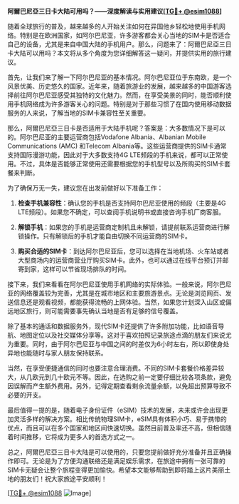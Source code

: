 **阿爾巴尼亞三日卡大陆可用吗？——深度解读与实用建议[[TG💪+ @esim1088](https://t.me/s/esim1088)]**

随着全球旅行的普及，越来越多的人开始关注如何在异国他乡轻松地使用手机网络。特别是在欧洲国家，如阿尔巴尼亚，许多游客都会关心当地的SIM卡是否适合自己的设备，尤其是来自中国大陆的手机用户。那么，问题来了：阿爾巴尼亞三日卡大陆可以用吗？本文将从多个角度为您详细解答这一疑问，并提供实用的旅行建议。

首先，让我们来了解一下阿尔巴尼亚的基本情况。阿尔巴尼亚位于东南欧，是一个风景优美、历史悠久的国家。近年来，随着旅游业的发展，越来越多的中国游客选择前往阿尔巴尼亚感受其独特的文化魅力。然而，在享受美景的同时，能否顺利使用手机网络成为许多游客关心的问题。特别是对于那些习惯了在国内使用移动数据服务的人来说，了解当地的SIM卡兼容性至关重要。

那么，阿爾巴尼亞三日卡是否适用于大陆手机呢？答案是：大多数情况下是可以的。阿尔巴尼亚的主要运营商包括Vodafone Albania、Albanian Mobile Communications (AMC) 和Telecom Albania等。这些运营商提供的SIM卡通常支持国际漫游功能，因此对于大多数支持4G LTE频段的手机来说，都可以正常使用。不过，具体是否能够正常使用还需要根据您的手机型号以及所购买的SIM卡套餐来判断。

为了确保万无一失，建议您在出发前做好以下准备工作：

1. **检查手机兼容性**：确认您的手机是否支持阿尔巴尼亚使用的频段（主要是4G LTE频段）。如果您不确定，可以查阅手机说明书或直接咨询手机厂商客服。
   
2. **解锁手机**：如果您的手机是运营商定制机且未解锁，请提前联系运营商进行解锁操作。只有解锁后的手机才能自由切换不同运营商的SIM卡。

3. **购买合适的SIM卡**：到达阿尔巴尼亚后，您可以选择在当地机场、火车站或者大型商场内的运营商营业厅购买SIM卡。此外，也可以通过在线平台预订并邮寄到家，这样可以节省现场排队的时间。

接下来，我们来看看在阿尔巴尼亚使用手机网络的实际体验。一般来说，阿尔巴尼亚的网络覆盖较为完善，尤其是在城市地区和主要旅游景点。无论是浏览网页、发送信息还是观看视频，都能获得流畅的上网体验。当然，如果您计划深入山区或偏远地区旅行，则可能需要事先确认当地是否有足够的信号覆盖。

除了基本的通话和数据服务外，现代SIM卡还提供了许多附加功能，比如语音导航、地图定位以及社交媒体分享等。这对于喜欢拍照记录旅途点滴的朋友们来说尤为重要。同时，由于阿尔巴尼亚与中国之间的时差仅为6小时左右，所以即使身处异地也能随时与家人朋友保持联系。

当然，在享受便捷通信的同时也要注意合理消费。不同的SIM卡套餐价格差异较大，从几欧元到几十欧元不等。因此，在选购之前一定要仔细比较各项条款，避免因误解而产生额外费用。另外，记得定期查看剩余流量余额，以免超出预算导致不必要的开支。

最后值得一提的是，随着电子身份证件（eSIM）技术的发展，未来或许会出现更加灵活多样的解决方案。相比传统物理SIM卡，eSIM具有体积小巧、易于携带的优点，而且可以在多个国家和地区间快速切换。虽然目前普及率还不高，但相信随着时间推移，它将成为更多人的首选方式之一。

总之，阿爾巴尼亞三日卡大陆是可以使用的，只要您提前做好充分准备并且正确操作即可。无论是为了方便沟通联络还是满足娱乐需求，在旅途中拥有一张可靠的SIM卡无疑会让整个旅程变得更加愉快。希望本文能够帮助到即将踏上这片美丽土地的朋友们！祝大家旅途平安顺利！

[[TG💪+ @esim1088](https://t.me/s/esim1088) ![Image](https://i.postimg.cc/4NQfJmqS/Snipaste-2025-05-13-00-14-12.png)]